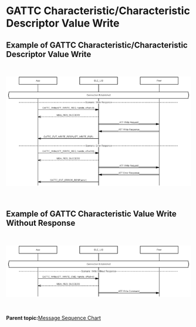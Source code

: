 # GATTC Characteristic/Characteristic Descriptor Value Write

## Example of GATTC Characteristic/Characteristic Descriptor Value Write

<br />

![](GUID-D34BD40D-D578-4069-9403-98763285E405-low.png)

<br />

## Example of GATTC Characteristic Value Write Without Response

<br />

![](GUID-D0EBC4AC-BF5D-43C0-9753-4B6403F20903-low.png)

<br />

**Parent topic:**[Message Sequence Chart](GUID-F222E22D-493E-4F16-8480-6F7AAD168EB9.md)

